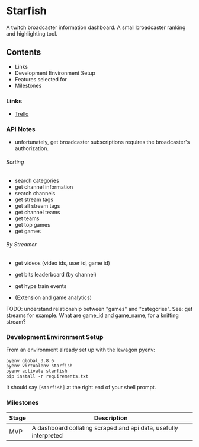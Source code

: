 # Starfish

A twitch broadcaster information dashboard. A small broadcaster ranking and highlighting tool.

Contents
----
- Links
- Development Environment Setup
- Features selected for
- Milestones

### Links
- [Trello](https://trello.com/b/4jGmUJGH/starfish)

### API Notes

- unfortunately, get broadcaster subscriptions requires the broadcaster's authorization.

###### Sorting
- search categories
- get channel information
- search channels
- get stream tags
- get all stream tags
- get channel teams
- get teams
- get top games
- get games

###### By Streamer
- get videos (video ids, user id, game id)
- get bits leaderboard (by channel)

- get hype train events
- (Extension and game analytics)

TODO: understand relationship between "games" and "categories". See: get streams for example. What are game_id and game_name, for a knitting stream?

### Development Environment Setup

From an environment already set up with the lewagon pyenv:

    pyenv global 3.8.6
    pyenv virtualenv starfish
    pyenv activate starfish
    pip install -r requirements.txt

It should say `[starfish]` at the right end of your shell prompt.


### Milestones

| Stage | Description |
| ---- | ---- |
| MVP | A dashboard collating scraped and api data, usefully interpreted |
